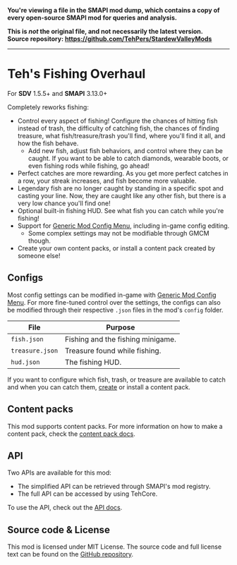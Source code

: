 **You're viewing a file in the SMAPI mod dump, which contains a copy of every open-source SMAPI mod
for queries and analysis.**

**This is _not_ the original file, and not necessarily the latest version.**  
**Source repository: https://github.com/TehPers/StardewValleyMods**

----

# Teh's Fishing Overhaul

For **SDV** 1.5.5+ and **SMAPI** 3.13.0+

Completely reworks fishing:

- Control every aspect of fishing! Configure the chances of hitting fish instead of trash, the difficulty of catching fish, the chances of finding treasure, what fish/treasure/trash you'll find, where you'll find it all, and how the fish behave.
  - Add new fish, adjust fish behaviors, and control where they can be caught. If you want to be able to catch diamonds, wearable boots, or even fishing rods while fishing, go ahead!
- Perfect catches are more rewarding. As you get more perfect catches in a row, your streak increases, and fish become more valuable.
- Legendary fish are no longer caught by standing in a specific spot and casting your line. Now, they are caught like any other fish, but there is a very low chance you'll find one!
- Optional built-in fishing HUD. See what fish you can catch while you're fishing!
- Support for [Generic Mod Config Menu][gmcm], including in-game config editing.
  - Some complex settings may not be modifiable through GMCM though.
- Create your own content packs, or install a content pack created by someone else!

## Configs

Most config settings can be modified in-game with [Generic Mod Config Menu][gmcm]. For more fine-tuned control over the settings, the configs can also be modified through their respective `.json` files in the mod's `config` folder.

| File            | Purpose                           |
| --------------- | --------------------------------- |
| `fish.json`     | Fishing and the fishing minigame. |
| `treasure.json` | Treasure found while fishing.     |
| `hud.json`      | The fishing HUD.                  |

If you want to configure which fish, trash, or treasure are available to catch and when you can catch them, [create][create a content pack] or install a content pack.

## Content packs

This mod supports content packs. For more information on how to make a content pack, check the [content pack docs].

## API

Two APIs are available for this mod:

- The simplified API can be retrieved through SMAPI's mod registry.
- The full API can be accessed by using TehCore.

To use the API, check out the [API docs][api docs].

## Source code & License

This mod is licensed under MIT License. The source code and full license text can be found on the [GitHub repository][github repo].

[gmcm]: https://www.nexusmods.com/stardewvalley/mods/5098
[create a content pack]: https://stardewvalleywiki.com/Modding:Content_packs#Create_a_content_pack
[content pack docs]: ../../docs/TehPers.FishingOverhaul/Content%20Packs.md
[api docs]: ../../docs/TehPers.FishingOverhaul/API.md
[github repo]: ../../
